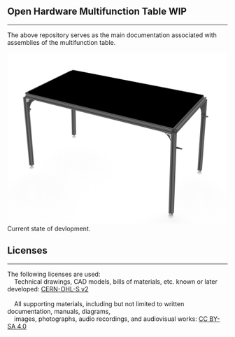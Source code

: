 ## Open Hardware Multifunction Table WIP ##
___
The above repository serves as the main documentation associated with assemblies of the multifunction table.

![00092025](MEDIA/PHOTOS/00092025.jpg "WIP Photo")<br>
Current state of devlopment.

## Licenses ##
___
The following licenses are used:<br>
&nbsp;&nbsp;&nbsp;&nbsp;Technical drawings, CAD models, bills of materials, etc. known or later developed: [CERN-OHL-S v2](LICENSE)<br><br>
&nbsp;&nbsp;&nbsp;&nbsp;All supporting materials, including but not limited to written documentation, manuals, diagrams,<br>
&nbsp;&nbsp;&nbsp;&nbsp;images, photographs, audio recordings, and audiovisual works: [CC BY-SA 4.0](https://creativecommons.org/licenses/by-sa/4.0/legalcode)